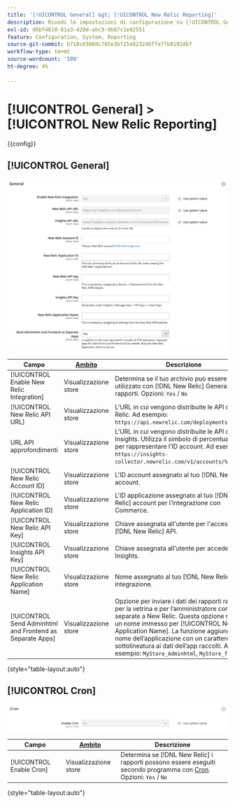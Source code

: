 ```yaml
---
title: '[!UICONTROL General] &gt; [!UICONTROL New Relic Reporting]'
description: Rivedi le impostazioni di configurazione su [!UICONTROL General] &gt; [!UICONTROL New Relic Reporting] pagina dell’amministratore di Commerce.
exl-id: d6bf4810-81a3-420d-abc9-9b87c1e92551
feature: Configuration, System, Reporting
source-git-commit: b710c0368dc765e3bf25e82324bffe7fb8192dbf
workflow-type: tm+mt
source-wordcount: '189'
ht-degree: 4%

---
```


# [!UICONTROL General] > [!UICONTROL New Relic Reporting]

{{config}}

## [!UICONTROL General]

![Generale](./assets/new-relic-reporting-general.png)<!-- zoom -->

<!-- [General](https://docs.magento.com/user-guide/reports/new-relic-reporting.html) -->

| Campo | [Ambito](../../getting-started/websites-stores-views.md#scope-settings) | Descrizione |
|--- |--- |--- |
| [!UICONTROL Enable New Relic Integration] | Visualizzazione store | Determina se il tuo archivio può essere utilizzato con [!DNL New Relic] Generazione rapporti. Opzioni: `Yes` / `No` |
| [!UICONTROL New Relic API URL] | Visualizzazione store | L’URL in cui vengono distribuite le API di New Relic. Ad esempio: `https://api.newrelic.com/deployments.xml` |
| URL API approfondimenti | Visualizzazione store | L’URL in cui vengono distribuite le API di Insights. Utilizza il simbolo di percentuale (%) per rappresentare l’ID account. Ad esempio: `https://insights-collector.newrelic.com/v1/accounts/%s/events` |
| [!UICONTROL New Relic Account ID] | Visualizzazione store | L&#39;ID account assegnato al tuo [!DNL New Relic] account. |
| [!UICONTROL New Relic Application ID] | Visualizzazione store | L&#39;ID applicazione assegnato al tuo [!DNL New Relic] account per l’integrazione con Commerce. |
| [!UICONTROL New Relic API Key] | Visualizzazione store | Chiave assegnata all&#39;utente per l&#39;accesso al [!DNL New Relic] API. |
| [!UICONTROL Insights API Key] | Visualizzazione store | Chiave assegnata all&#39;utente per accedere a Insights. |
| [!UICONTROL New Relic Application Name] | Visualizzazione store | Nome assegnato al tuo [!DNL New Relic] integrazione. |
| [!UICONTROL Send Adminhtml and Frontend as Separate Apps] | Visualizzazione store | Opzione per inviare i dati dei rapporti raccolti per la vetrina e per l’amministratore come app separate a New Relic. Questa opzione richiede un nome immesso per [!UICONTROL New Relic Application Name]. La funzione aggiunge il nome dell’applicazione con un carattere di sottolineatura ai dati dell’app raccolti. Ad esempio: `MyStore_Adminhtml`, `MyStore_frontend` |

{style="table-layout:auto"}

## [!UICONTROL Cron]

![Cron](./assets/new-relic-reporting-cron.png)<!-- zoom -->

<!-- Cron](https://docs.magento.com/user-guide/system/cron.html) -->

| Campo | [Ambito](../../getting-started/websites-stores-views.md#scope-settings) | Descrizione |
|--- |--- |--- |
| [!UICONTROL Enable Cron] | Visualizzazione store | Determina se [!DNL New Relic] i rapporti possono essere eseguiti secondo programma con [Cron](../../systems/cron.md). Opzioni: `Yes` / `No` |

{style="table-layout:auto"}

